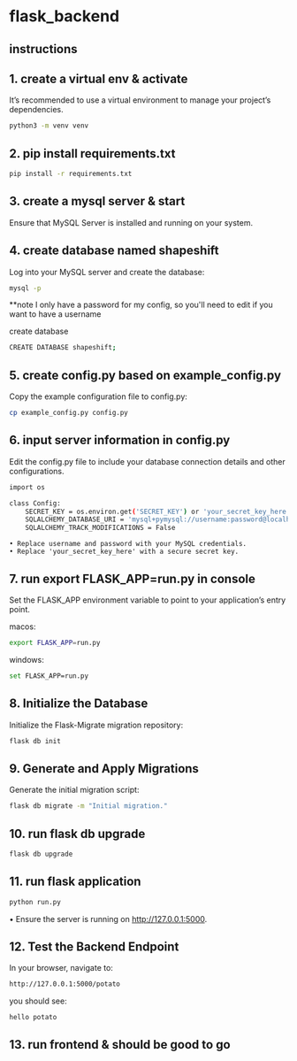 # flask_backend

## instructions

## 1. create a virtual env & activate

It’s recommended to use a virtual environment to manage your project’s dependencies.

```bash
python3 -m venv venv
```

## 2. pip install requirements.txt

```bash
pip install -r requirements.txt
```

## 3. create a mysql server & start

Ensure that MySQL Server is installed and running on your system.

## 4. create database named shapeshift

Log into your MySQL server and create the database:

```bash
mysql -p
```

\*\*note I only have a password for my config, so you'll need to edit if you want to have a username

create database

```bash
CREATE DATABASE shapeshift;
```

## 5. create config.py based on example_config.py

Copy the example configuration file to config.py:

```bash
cp example_config.py config.py
```

## 6. input server information in config.py

Edit the config.py file to include your database connection details and other configurations.

```bash
import os

class Config:
    SECRET_KEY = os.environ.get('SECRET_KEY') or 'your_secret_key_here'
    SQLALCHEMY_DATABASE_URI = 'mysql+pymysql://username:password@localhost/shapeshift'
    SQLALCHEMY_TRACK_MODIFICATIONS = False
```

    • Replace username and password with your MySQL credentials.
    • Replace 'your_secret_key_here' with a secure secret key.

## 7. run export FLASK_APP=run.py in console

Set the FLASK_APP environment variable to point to your application’s entry point.

macos:

```bash
export FLASK_APP=run.py
```

windows:

```bash
set FLASK_APP=run.py
```

## 8. Initialize the Database

Initialize the Flask-Migrate migration repository:

```bash
flask db init
```

## 9. Generate and Apply Migrations

Generate the initial migration script:

```bash
flask db migrate -m "Initial migration."
```

## 10. run flask db upgrade

```bash
flask db upgrade
```

## 11. run flask application

```bash
python run.py
```

• Ensure the server is running on http://127.0.0.1:5000.

## 12. Test the Backend Endpoint

In your browser, navigate to:

```bash
http://127.0.0.1:5000/potato
```

you should see:

```bash
hello potato
```

## 13. run frontend & should be good to go
